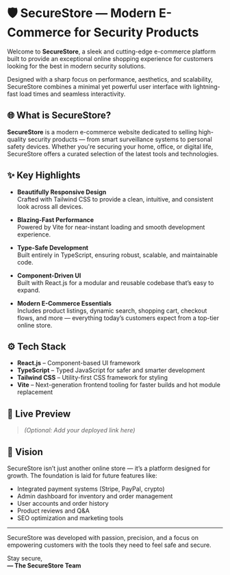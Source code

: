 # 🛡️ SecureStore — Modern E-Commerce for Security Products

Welcome to **SecureStore**, a sleek and cutting-edge e-commerce platform built to provide an exceptional online shopping experience for customers looking for the best in modern security solutions.

Designed with a sharp focus on performance, aesthetics, and scalability, SecureStore combines a minimal yet powerful user interface with lightning-fast load times and seamless interactivity.

## 🌐 What is SecureStore?

**SecureStore** is a modern e-commerce website dedicated to selling high-quality security products — from smart surveillance systems to personal safety devices. Whether you're securing your home, office, or digital life, SecureStore offers a curated selection of the latest tools and technologies.

## ✨ Key Highlights

- **Beautifully Responsive Design**  
  Crafted with Tailwind CSS to provide a clean, intuitive, and consistent look across all devices.

- **Blazing-Fast Performance**  
  Powered by Vite for near-instant loading and smooth development experience.

- **Type-Safe Development**  
  Built entirely in TypeScript, ensuring robust, scalable, and maintainable code.

- **Component-Driven UI**  
  Built with React.js for a modular and reusable codebase that’s easy to expand.

- **Modern E-Commerce Essentials**  
  Includes product listings, dynamic search, shopping cart, checkout flows, and more — everything today’s customers expect from a top-tier online store.

## ⚙️ Tech Stack

- **React.js** – Component-based UI framework
- **TypeScript** – Typed JavaScript for safer and smarter development
- **Tailwind CSS** – Utility-first CSS framework for styling
- **Vite** – Next-generation frontend tooling for faster builds and hot module replacement

## 🧭 Live Preview

> _(Optional: Add your deployed link here)_

## 🚀 Vision

SecureStore isn’t just another online store — it’s a platform designed for growth. The foundation is laid for future features like:

- Integrated payment systems (Stripe, PayPal, crypto)
- Admin dashboard for inventory and order management
- User accounts and order history
- Product reviews and Q&A
- SEO optimization and marketing tools

---

SecureStore was developed with passion, precision, and a focus on empowering customers with the tools they need to feel safe and secure.

Stay secure,  
**— The SecureStore Team**
